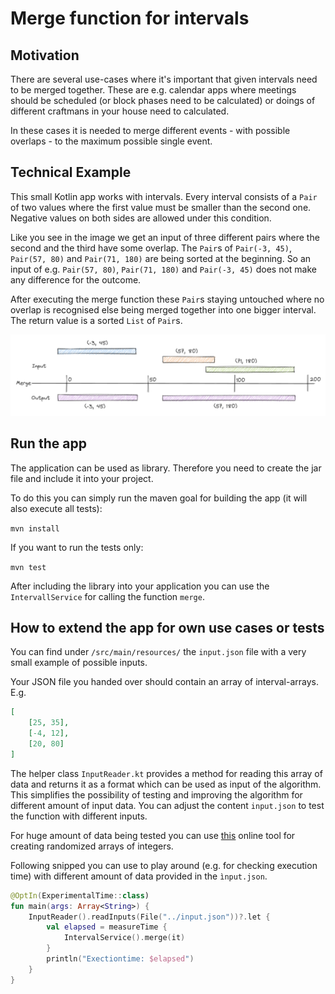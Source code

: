 # Merge function for intervals

## Motivation

There are several use-cases where it's important that given intervals need to be merged together. 
These are e.g. calendar apps where meetings should be scheduled (or block phases need to be calculated) or 
doings of different craftmans in your house need to calculated. 

In these cases it is needed to merge different events - with possible overlaps - to the maximum possible
single event.

## Technical Example

This small Kotlin app works with intervals. Every interval consists of a `Pair` of two values where the first
value must be smaller than the second one. Negative values on both sides are allowed under this condition.

Like you see in the image we get an input of three different pairs where the second and the third have some 
overlap. The `Pair`s of `Pair(-3, 45)`, `Pair(57, 80)` and `Pair(71, 180)` are being sorted at the beginning. So an input
of e.g. `Pair(57, 80)`, `Pair(71, 180)` and `Pair(-3, 45)` does not make any difference for the outcome.


After executing the merge function these `Pair`s staying untouched where no overlap is recognised else being merged together into
one bigger interval. The return value is a sorted `List` of `Pair`s.

![](doc/assets/Merge_image.png)

## Run the app

The application can be used as library. Therefore you need to create the jar file and include it into your project.

To do this you can simply run the maven goal for building the app (it will also execute all tests):

```mvn install```

If you want to run the tests only:

```mvn test```

After including the library into your application you can use the ```IntervallService``` for calling the function
```merge```.

## How to extend the app for own use cases or tests

You can find under `/src/main/resources/` the `input.json` file with a very small example of possible inputs. 

Your JSON file you handed over should contain an array of interval-arrays. E.g.

```json
[
    [25, 35],
    [-4, 12],
    [20, 80]
]
```

The helper class `InputReader.kt` provides a method for reading this array of data and returns it as a format which
can be used as input of the algorithm. This simplifies the possibility of testing and improving the algorithm for different 
amount of input data. You can adjust the content `input.json` to test the function with different inputs. 

For huge amount of data being tested you can use [this](https://onlineintegertools.com/generate-integer-pairs) online tool for creating randomized arrays of integers.

Following snipped you can use to play around (e.g. for checking execution time) with different amount of data provided in the ```ìnput.json```.

```kotlin
@OptIn(ExperimentalTime::class)
fun main(args: Array<String>) {
    InputReader().readInputs(File("../input.json"))?.let {
        val elapsed = measureTime {
            IntervalService().merge(it)
        }
        println("Exectiontime: $elapsed")
    }
}
```

